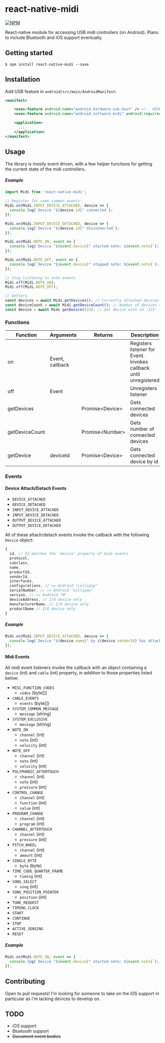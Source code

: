 # react-native-midi

[![NPM](https://nodei.co/npm/react-native-midi.png?compact=true)](https://nodei.co/npm/react-native-midi/)

React-native module for accessing USB midi controllers (on Android). Plans to include Bluetooth and iOS support eventually.

## Getting started

`$ npm install react-native-midi --save`

## Installation

Add USB feature in `android/src/main/AndroidManifest`:
```xml
<manifest>

    <uses-feature android:name="android.hardware.usb.host" /> <!-- HERE!-->
    <uses-feature android:name="android.software.midi" android:required="true"/> <!-- HERE!-->

    <application>
      ...
    </application>
</manifest>
```

## Usage

The library is mostly event driven, with a few helper functions for getting the current state of the midi controllers.

##### Example
```javascript
import Midi from 'react-native-midi';

// Register for some common events:
Midi.on(Midi.INPUT_DEVICE_ATTACHED, device => {
  console.log(`Device "${device.id}" connected`);
});

Midi.on(Midi.INPUT_DEVICE_DETACHED, device => {
  console.log(`Device "${device.id}" disconnected`);
});

Midi.on(Midi.NOTE_ON, event => {
  console.log(`Device "${event.device}" started note: ${event.note}`);
});

Midi.on(Midi.NOTE_OFF, event => {
  console.log(`Device "${event.device}" stopped note: ${event.note}`);
});

// Stop listening to note events
Midi.off(Midi.NOTE_ON);
Midi.off(Midi.NOTE_OFF);

// Getters
const devices = await Midi.getDevices(); // Currently attached devices
const deviceCount = await Midi.getDeviceCount(); // Number of devices currently attached
const device = await Midi.getDevice(123); // Get device with id '123'
```

### Functions

| Function | Arguments       | Returns | Description |
|----------|-----------------|---------|-----------------------------|
| on       | Event, callback |         | Registers listener for Event. Invokes callback until unregistered |
| off      | Event           |         | Unregisters listener |
| getDevices | | Promise\<Device\> | Gets connected devices |
| getDeviceCount | | Promise\<Number\> | Gets number of connected devices |
| getDevice | deviceId | Promise\<Device\> | Gets connected device by id |

### Events

#### Device Attach/Detach Events
- `DEVICE_ATTACHED`
- `DEVICE_DETACHED`
- `INPUT_DEVICE_ATTACHED`
- `INPUT_DEVICE_DETACHED`
- `OUTPUT_DEVICE_ATTACHED`
- `OUTPUT_DEVICE_DETACHED`

All of these attach/detach events invoke the callback with the following `Device` object:

```javascript
{
  id, // Id matches the 'device' property of midi events
  protocol,
  subclass,
  name,
  productId,
  vendorId,
  interfaces,
  configurations, // >= Android "Lollipop"
  serialNumber, // >= Android "Lollipop"
  version, // >= Android "M"
  deviceAddress, // I/O device only
  manufacturerName, // I/O device only
  productName // I/O device only
}

```
##### Example
```javascript
Midi.on(Midi.INPUT_DEVICE_ATTACHED, device => {
  console.log(`Device "${device.name}" by ${device.vendorId} has attached`);
});
```

#### Midi Events

All midi event listeners invoke the callback with an object containing a `device` (int) and `cable` (int) property, *in addition* to those properties listed below:

- `MISC_FUNCTION_CODES`
  - `codes` (byte[])
- `CABLE_EVENTS`
  - `events` (byte[])
- `SYSTEM_COMMON_MESSAGE`
  - `message` (string)
- `SYSTEM_EXCLUSIVE`
  - `message` (string)
- `NOTE_ON`
  - `channel` (int)
  - `note` (int)
  - `velocity` (int)
- `NOTE_OFF`
  - `channel` (int)
  - `note` (int)
  - `velocity` (int)
- `POLYPHONIC_AFTERTOUCH`
  - `channel` (int)
  - `note` (int)
  - `pressure` (int)
- `CONTROL_CHANGE`
  - `channel` (int)
  - `function` (int)
  - `value` (int)
- `PROGRAM_CHANGE`
  - `channel` (int)
  - `program` (int)
- `CHANNEL_AFTERTOUCH`
  - `channel` (int)
  - `pressure` (int)
- `PITCH_WHEEL`
  - `channel` (int)
  - `amount` (int)
- `SINGLE_BYTE`
  - `byte` (byte)
- `TIME_CODE_QUARTER_FRAME`
  - `timing` (int)
- `SONG_SELECT`
  - `song` (int)
- `SONG_POSITION_POINTER`
  - `position` (int)
- `TUNE_REQUEST`
- `TIMING_CLOCK`
- `START`
- `CONTINUE`
- `STOP`
- `ACTIVE_SENSING`
- `RESET`

##### Example
```javascript
Midi.on(Midi.NOTE_ON, event => {
  console.log(`Device "${event.device}" started note: ${event.note}`);
});
```

## Contributing

Open to pull requests! I'm looking for someone to take on the iOS support in particular as I'm lacking devices to develop on.

## TODO

- iOS support
- Bluetooth support
- ~~Document event bodies~~
